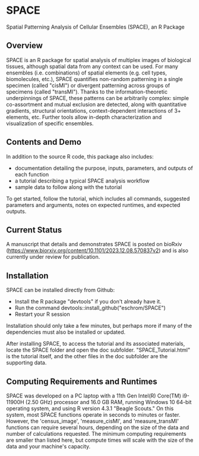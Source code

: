 # SPACE
Spatial Patterning Analysis of Cellular Ensembles (SPACE), an R Package

## Overview
SPACE is an R package for spatial analysis of multiplex images of biological tissues, although spatial data from any context can be used. For many ensembles (i.e. combinations) of spatial elements (e.g. cell types, biomolecules, etc.), SPACE quantifies non-random patterning in a single specimen (called "cisMI") or divergent patterning across groups of specimens (called "transMI"). Thanks to the information-theoretic underpinnings of SPACE, these patterns can be arbitrarily complex: simple co-assortment and mutual exclusion are detected, along with quantitative gradients, structural orientations, context-dependent interactions of 3+ elements, etc. Further tools allow in-depth characterization and visualization of specific ensembles. 

## Contents and Demo
In addition to the source R code, this package also includes:
- documentation detailing the purpose, inputs, parameters, and outputs of each function
- a tutorial describing a typical SPACE analysis workflow
- sample data to follow along with the tutorial

To get started, follow the tutorial, which includes all commands, suggested parameters and arguments, notes on expected runtimes, and expected outputs.

## Current Status
A manuscript that details and demonstrates SPACE is posted on bioRxiv (https://www.biorxiv.org/content/10.1101/2023.12.08.570837v2) and is also currently under review for publication.

## Installation
SPACE can be installed directly from Github:
- Install the R package "devtools" if you don't already have it.
- Run the command devtools::install_github("eschrom/SPACE")
- Restart your R session

Installation should only take a few minutes, but perhaps more if many of the dependencies must also be installed or updated.

After installing SPACE, to access the tutorial and its associated materials, locate the SPACE folder and open the doc subfolder. "SPACE_Tutorial.html" is the tutorial itself, and the other files in the doc subfolder are the supporting data.

## Computing Requirements and Runtimes
SPACE was developed on a PC laptop with a 11th Gen Intel(R) Core(TM) i9-11900H (2.50 GHz) processor and 16.0 GB RAM, running Windows 10 64-bit operating system, and using R version 4.3.1 "Beagle Scouts." On this system, most SPACE functions operate in seconds to minutes or faster. However, the 'census_image', 'measure_cisMI', and 'measure_transMI' functions can require several hours, depending on the size of the data and number of calculations requested. The minimum computing requirements are smaller than listed here, but compute times will scale with the size of the data and your machine's capacity.
